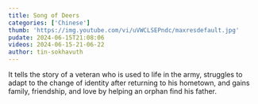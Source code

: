 ```yaml
---
title: Song of Deers
categories: ['Chinese']
thumb: 'https://img.youtube.com/vi/uVWCLSEPndc/maxresdefault.jpg'
pudate: 2024-06-15T21:08:06
videos: 2024-06-15-21-06-22
author: tin-sokhavuth
---
```

It tells the story of a veteran who is used to life in the army, struggles to adapt to the change of identity after returning to his hometown, and gains family, friendship, and love by helping an orphan find his father.